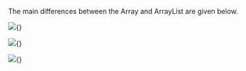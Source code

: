 The main differences between the Array and ArrayList are given below.

![](image88.png){}

![](image89.png){}

![](image90.png){}
